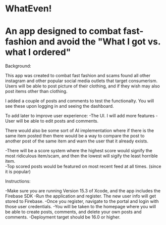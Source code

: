 #  WhatEven!

# An app designed to combat fast-fashion and avoid the "What I got vs. what I ordered"

Background: 

This app was created to combat fast fashion and scams found all other instagram and other popular social media
outlets that target consumerism. 
Users will be able to post picture of their clothing, and if they wish may also post items other than clothing. 

I added a couple of posts and comments to test the functionalty.  You will see these upon logging in and seeing
the dashboard. 

To add later to improve user experience:
-The UI. I will add more features
-User will be able to edit posts and comments. 

There would also be some sort of AI implementation where if there is the same item posted then there would be a way to compare the post to another post of the same item and warn the user that it already exists.  

-There will be a score system where the highest score would signify the most ridiculous item/scam, and then
the lowest will sigify the least horrible item.  
-Top scored posts would be featured on most recent feed at all times. (since it is popular)


Instructions: 

-Make sure you are running Version 15.3 of Xcode, and the app includes the Firebase SDK
-Run the application and register.  The new user info will get stored to Firebase. 
-Once you register, navigate to the portal and login with those user credentials. 
-You will be taken to the homepage where you will be able to create posts, comments, and delete your own posts and comments. 
-Deployment target should be 16.0 or higher.  




